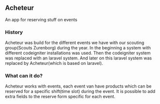 ## Acheteur
An app for reserving stuff on events

### History
Acheteur was build for the different events we have with our scouting group(Scouts Zurenborg) during the year. In the beginning a system with different codeigniter installations was used. Then the codeigniter system was replaced with an laravel system. And later on this laravel system was replaced by Acheteur(which is based on laravel).

### What can it do?
Acheteur works with events, each event van have products which can be reserved for a specific shift(time slot) during the event. It is possible to add extra fields to the reserve form specific for each event. 
